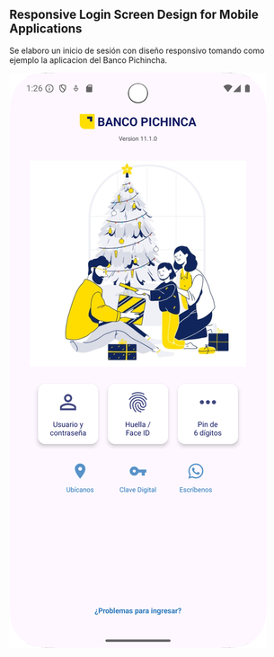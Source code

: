 ## Responsive Login Screen Design for Mobile Applications

Se elaboro un inicio de sesión con diseño responsivo tomando como ejemplo la aplicacion del Banco Pichincha.


![Login_activity](https://github.com/StvenAZ/Login_BP/blob/master/login_bp.png)






